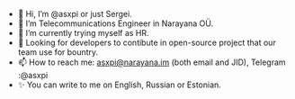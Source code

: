 - 👋 Hi, I’m @asxpi or just Sergei.
- 💞️ I’m Telecommunications Engineer in Narayana OÜ.
- 🌱 I’m currently trying myself as HR.
- 👀 Looking for developers to contibute in open-source project that our team use for bountry.
- 📫 How to reach me: asxpi@narayana.im (both email and JID), Telegram :@asxpi 
- ✨ You can write to me on English, Russian or Estonian.
<!---
asxpi/asxpi is a ✨ special ✨ repository because its `README.md` (this file) appears on your GitHub profile.
You can click the Preview link to take a look at your changes.
--->
